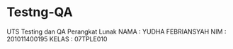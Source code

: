 # Testng-QA
UTS Testing dan QA Perangkat Lunak
NAMA : YUDHA FEBRIANSYAH
NIM : 201011400195
KELAS : 07TPLE010

